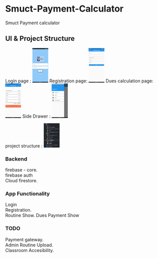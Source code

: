 # Smuct-Payment-Calculator
Smuct Payment calculator

## UI & Project Structure
Login page : 
<img src="https://github.com/momin-mostafa/Smuct-Payment-Calculator/blob/main/Screenshot_1671691998.png"  width="10%" height="10%">
Registration page:
<img src="https://github.com/momin-mostafa/Smuct-Payment-Calculator/blob/main/Screenshot_1671692173.png"  width="10%" height="10%">
Dues calculation page: 
<img src="https://github.com/momin-mostafa/Smuct-Payment-Calculator/blob/main/Screenshot_1671692290.png"  width="10%" height="10%">
Side Drawer : 
<img src="https://github.com/momin-mostafa/Smuct-Payment-Calculator/blob/main/Screenshot_1671692280.png"  width="10%" height="10%">

project structure : 
<img src="https://github.com/momin-mostafa/Smuct-Payment-Calculator/blob/main/Screenshot%202022-12-22%20at%2012.59.56%20PM.png"  width="10%" height="10%">

### Backend
  firebase - core.  
  firebase auth   
  Cloud firestore.  

### App Functionality 
  Login  
  Registration.  
  Routine Show. 
  Dues Payment Show  

### TODO
  Payment gateway.  
  Admin Routine Upload.  
  Classroom Accesibility.  
  
